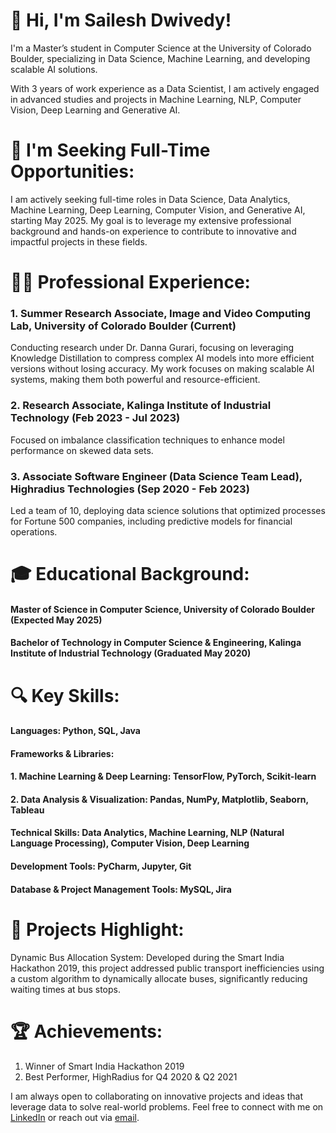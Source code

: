 # 👋 Hi, I'm Sailesh Dwivedy!
I'm a Master’s student in Computer Science at the University of Colorado Boulder, specializing in Data Science, Machine Learning, and developing scalable AI solutions. 

With 3 years of work experience as a Data Scientist, I am actively engaged in advanced studies and projects in Machine Learning, NLP, Computer Vision, Deep Learning and Generative AI.
# 🌟 I'm Seeking Full-Time Opportunities:

I am actively seeking full-time roles in Data Science, Data Analytics, Machine Learning, Deep Learning, Computer Vision, and Generative AI, starting May 2025. My goal is to leverage my extensive professional background and hands-on experience to contribute to innovative and impactful projects in these fields.
# 👨‍💻 Professional Experience:

### 1. Summer Research Associate, Image and Video Computing Lab, University of Colorado Boulder (Current)
Conducting research under Dr. Danna Gurari, focusing on leveraging Knowledge Distillation to compress complex AI models into more efficient versions without losing accuracy. My work focuses on making scalable AI systems, making them both powerful and resource-efficient.
### 2. Research Associate, Kalinga Institute of Industrial Technology (Feb 2023 - Jul 2023)
Focused on imbalance classification techniques to enhance model performance on skewed data sets.
### 3. Associate Software Engineer (Data Science Team Lead), Highradius Technologies (Sep 2020 - Feb 2023)
Led a team of 10, deploying data science solutions that optimized processes for Fortune 500 companies, including predictive models for financial operations.
# 🎓 Educational Background:

#### Master of Science in Computer Science, University of Colorado Boulder (Expected May 2025)
#### Bachelor of Technology in Computer Science & Engineering, Kalinga Institute of Industrial Technology (Graduated May 2020)
# 🔍 Key Skills:

#### Languages: Python, SQL, Java
#### Frameworks & Libraries:
#### 1. Machine Learning & Deep Learning: TensorFlow, PyTorch, Scikit-learn
#### 2. Data Analysis & Visualization: Pandas, NumPy, Matplotlib, Seaborn, Tableau
#### Technical Skills: Data Analytics, Machine Learning, NLP (Natural Language Processing), Computer Vision, Deep Learning
#### Development Tools: PyCharm, Jupyter, Git
#### Database & Project Management Tools: MySQL, Jira
# 🚀 Projects Highlight:

Dynamic Bus Allocation System: Developed during the Smart India Hackathon 2019, this project addressed public transport inefficiencies using a custom algorithm to dynamically allocate buses, significantly reducing waiting times at bus stops.
# 🏆 Achievements:

1. Winner of Smart India Hackathon 2019
2. Best Performer, HighRadius for Q4 2020 & Q2 2021

I am always open to collaborating on innovative projects and ideas that leverage data to solve real-world problems. Feel free to connect with me on [LinkedIn](https://www.linkedin.com/in/saileshdwivedy/) or reach out via [email](sailesh.dwivedy@colorado.edu).

